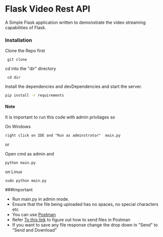# Flask Video Rest API



A Simple Flask application written to demonstrate the video streaming capabilities of Flask.

### Installation

Clone the Repo first 
```
 git clone 
```
cd into the "dir" directory
```
 cd dir
```

Install the dependencies and devDependencies and start the server.

```sh
pip install -r requirements
```

#### Note
 It is important to run this code with admin privilages so
 
 On Windows 
 ```
 right click on IDE and "Run as adminstrator"  main.py
 ```
 or
 
 Open cmd as admin and 
 ```
 python main.py
 ```
 
 on Linux
 
 ```
 sudo python main.py
 ```

###Important

- Run main.py in admin mode.
- Ensure that the file being uploaded has no spaces, no special characters etc
- You can use [Postman](https://www.postman.com/)
- Refer [To this link]() to figure out how to send files in Postman
- If you want to save any file response change the drop down in "Send" to "Send and Download"
